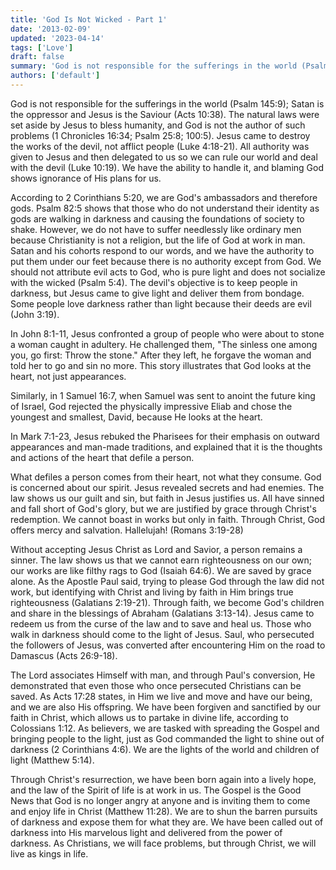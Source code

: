 ```yaml
---
title: 'God Is Not Wicked - Part 1'
date: '2013-02-09'
updated: '2023-04-14'
tags: ['Love']
draft: false
summary: 'God is not responsible for the sufferings in the world (Psalm 145:9); Satan is the oppressor and Jesus is the Saviour (Acts 10:38). The natural laws were set aside by Jesus to bless humanity, and God is not the author of such problems (1 Chronicles 16:34; Psalm 25:8; 100:5).'
authors: ['default']
---
```


God is not responsible for the sufferings in the world (Psalm 145:9); Satan is the oppressor and Jesus is the Saviour (Acts 10:38). The natural laws were set aside by Jesus to bless humanity, and God is not the author of such problems (1 Chronicles 16:34; Psalm 25:8; 100:5). Jesus came to destroy the works of the devil, not afflict people (Luke 4:18-21). All authority was given to Jesus and then delegated to us so we can rule our world and deal with the devil (Luke 10:19). We have the ability to handle it, and blaming God shows ignorance of His plans for us.

According to 2 Corinthians 5:20, we are God's ambassadors and therefore gods. Psalm 82:5 shows that those who do not understand their identity as gods are walking in darkness and causing the foundations of society to shake. However, we do not have to suffer needlessly like ordinary men because Christianity is not a religion, but the life of God at work in man. Satan and his cohorts respond to our words, and we have the authority to put them under our feet because there is no authority except from God. We should not attribute evil acts to God, who is pure light and does not socialize with the wicked (Psalm 5:4). The devil's objective is to keep people in darkness, but Jesus came to give light and deliver them from bondage. Some people love darkness rather than light because their deeds are evil (John 3:19).

In John 8:1-11, Jesus confronted a group of people who were about to stone a woman caught in adultery. He challenged them, "The sinless one among you, go first: Throw the stone." After they left, he forgave the woman and told her to go and sin no more. This story illustrates that God looks at the heart, not just appearances.

Similarly, in 1 Samuel 16:7, when Samuel was sent to anoint the future king of Israel, God rejected the physically impressive Eliab and chose the youngest and smallest, David, because He looks at the heart.

In Mark 7:1-23, Jesus rebuked the Pharisees for their emphasis on outward appearances and man-made traditions, and explained that it is the thoughts and actions of the heart that defile a person.

What defiles a person comes from their heart, not what they consume. God is concerned about our spirit. Jesus revealed secrets and had enemies. The law shows us our guilt and sin, but faith in Jesus justifies us. All have sinned and fall short of God's glory, but we are justified by grace through Christ's redemption. We cannot boast in works but only in faith. Through Christ, God offers mercy and salvation. Hallelujah! (Romans 3:19-28)

Without accepting Jesus Christ as Lord and Savior, a person remains a sinner. The law shows us that we cannot earn righteousness on our own; our works are like filthy rags to God (Isaiah 64:6). We are saved by grace alone. As the Apostle Paul said, trying to please God through the law did not work, but identifying with Christ and living by faith in Him brings true righteousness (Galatians 2:19-21). Through faith, we become God's children and share in the blessings of Abraham (Galatians 3:13-14). Jesus came to redeem us from the curse of the law and to save and heal us. Those who walk in darkness should come to the light of Jesus. Saul, who persecuted the followers of Jesus, was converted after encountering Him on the road to Damascus (Acts 26:9-18).

The Lord associates Himself with man, and through Paul's conversion, He demonstrated that even those who once persecuted Christians can be saved. As Acts 17:28 states, in Him we live and move and have our being, and we are also His offspring. We have been forgiven and sanctified by our faith in Christ, which allows us to partake in divine life, according to Colossians 1:12. As believers, we are tasked with spreading the Gospel and bringing people to the light, just as God commanded the light to shine out of darkness (2 Corinthians 4:6). We are the lights of the world and children of light (Matthew 5:14).

Through Christ's resurrection, we have been born again into a lively hope, and the law of the Spirit of life is at work in us. The Gospel is the Good News that God is no longer angry at anyone and is inviting them to come and enjoy life in Christ (Matthew 11:28). We are to shun the barren pursuits of darkness and expose them for what they are. We have been called out of darkness into His marvelous light and delivered from the power of darkness. As Christians, we will face problems, but through Christ, we will live as kings in life.
